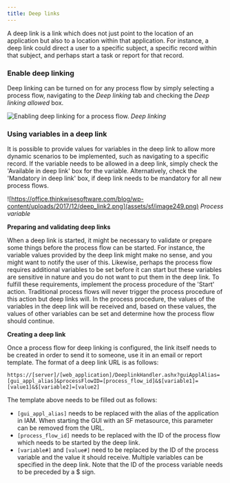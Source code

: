 ```yaml
---
title: Deep links
---
```


A deep link is a link which does not just point to the location of an application but also to a location within that application. For instance, a deep link could direct a user to a specific subject, a specific record within that subject, and perhaps start a task or report for that record.

### Enable deep linking

Deep linking can be turned on for any process flow by simply selecting a process flow, navigating to the *Deep linking* tab and checking the *Deep linking allowed* box.

![Enabling deep linking for a process flow.](assets/sf/image248.png)
*Deep linking*

### Using variables in a deep link

It is possible to provide values for variables in the deep link to allow more dynamic scenarios to be implemented, such as navigating to a specific record. If the variable needs to be allowed in a deep link, simply check the 'Available in deep link' box for the variable. Alternatively, check the 'Mandatory in deep link' box, if deep link needs to be mandatory for all new process flows.

![https://office.thinkwisesoftware.com/blog/wp-content/uploads/2017/12/deep_link2.png](assets/sf/image249.png)
*Process variable*

**Preparing and validating deep links**

When a deep link is started, it might be necessary to validate or prepare some things before the process flow can be started. For instance, the variable values provided by the deep link might make no sense, and you might want to notify the user of this. Likewise, perhaps the process flow requires additional variables to be set before it can start but these variables are sensitive in nature and you do not want to put them in the deep link. To fulfill these requirements, implement the process procedure of the 'Start' action. Traditional process flows will never trigger the process procedure of this action but deep links will. In the process procedure, the values of the variables in the deep link will be received and, based on these values, the values of other variables can be set and determine how the process flow should continue.

**Creating a deep link**

Once a process flow for deep linking is configured, the link itself needs to be created in order to send it to someone, use it in an email or report template. The format of a deep link URL is as follows:

`https://[server]/[web_application]/DeeplinkHandler.ashx?guiApplAlias=[gui_appl_alias]&processFlowID=[process_flow_id]&$[variable1]=[value1]&$[variable2]=[value2]`

The template above needs to be filled out as follows:

- `[gui_appl_alias]` needs to be replaced with the alias of the application in IAM. When starting the GUI with an SF metasource, this parameter can be removed from the URL.
- `[process_flow_id]` needs to be replaced with the ID of the process flow which needs to be started by the deep link.
- `[variable#]` and `[value#]` need to be replaced by the ID of the process variable and the value it should receive. Multiple variables can be specified in the deep link. Note that the ID of the process variable needs to be preceded by a $ sign.